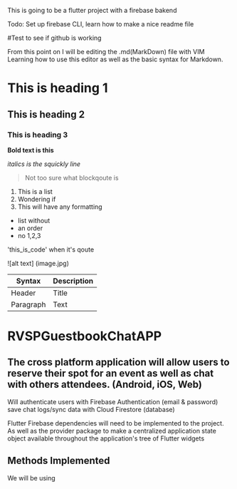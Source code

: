 This is going to be a flutter project with a firebase bakend

Todo: Set up firebase CLI, learn how to make a nice readme file

#Test to see if github is working


From this point on I will be editing the .md(MarkDown) file with VIM
Learning how to use this editor as well as the basic syntax for Markdown.

# This is heading 1
## This is heading 2

### This is heading 3

**Bold text is this**

*italics is the squickly line*

> Not too sure what blockqoute is

1. This is a list
2. Wondering if
3. This will have any formatting

- list without 
- an order
- no 1,2,3

'this_is_code' when it's qoute

![alt text] (image.jpg)



|Syntax  |Description|
|--------|--------   |
|Header  |Title      |
|Paragraph|Text      |





# RVSPGuestbookChatAPP
## The cross platform application will allow users to reserve their spot for an event as well as chat with others attendees. (Android, iOS, Web)

Will authenticate users with Firebase Authentication (email & password) save chat logs/sync data with Cloud Firestore (database)

Flutter Firebase dependencies will need to be implemented to the project. As well as the provider package to make a centralized application state object available throughout the application's tree of Flutter widgets

## Methods Implemented

We will be using 
